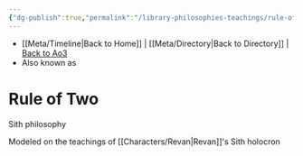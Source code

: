 ```yaml
---
{"dg-publish":true,"permalink":"/library-philosophies-teachings/rule-of-two/","dgHomeLink":false}
---
```


- [[Meta/Timeline\|Back to Home]] | [[Meta/Directory\|Back to Directory]] | [Back to Ao3](https://archiveofourown.org/works/19334440/chapters/45992584)
- Also known as

# Rule of Two
Sith philosophy 

Modeled on the teachings of [[Characters/Revan\|Revan]]'s Sith holocron 
